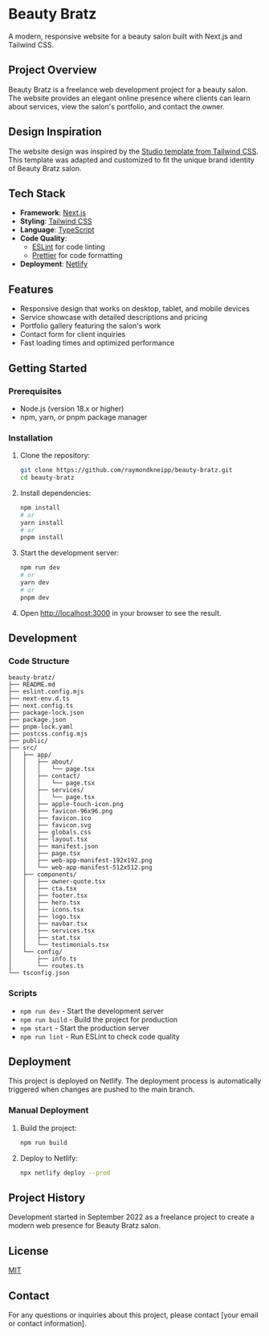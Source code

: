 # Beauty Bratz

A modern, responsive website for a beauty salon built with Next.js and Tailwind CSS.

## Project Overview

Beauty Bratz is a freelance web development project for a beauty salon. The website provides an elegant online presence where clients can learn about services, view the salon's portfolio, and contact the owner.

## Design Inspiration

The website design was inspired by the [Studio template from Tailwind CSS](https://tailwindcss.com/plus/templates/studio). This template was adapted and customized to fit the unique brand identity of Beauty Bratz salon.

## Tech Stack

- **Framework**: [Next.js](https://nextjs.org/)
- **Styling**: [Tailwind CSS](https://tailwindcss.com/)
- **Language**: [TypeScript](https://www.typescriptlang.org/)
- **Code Quality**: 
  - [ESLint](https://eslint.org/) for code linting
  - [Prettier](https://prettier.io/) for code formatting
- **Deployment**: [Netlify](https://www.netlify.com/)

## Features

- Responsive design that works on desktop, tablet, and mobile devices
- Service showcase with detailed descriptions and pricing
- Portfolio gallery featuring the salon's work
- Contact form for client inquiries
- Fast loading times and optimized performance

## Getting Started

### Prerequisites

- Node.js (version 18.x or higher)
- npm, yarn, or pnpm package manager

### Installation

1. Clone the repository:
   ```bash
   git clone https://github.com/raymondkneipp/beauty-bratz.git
   cd beauty-bratz
   ```

2. Install dependencies:
   ```bash
   npm install
   # or
   yarn install
   # or
   pnpm install
   ```

3. Start the development server:
   ```bash
   npm run dev
   # or
   yarn dev
   # or
   pnpm dev
   ```

4. Open [http://localhost:3000](http://localhost:3000) in your browser to see the result.

## Development

### Code Structure

```
beauty-bratz/
├── README.md
├── eslint.config.mjs
├── next-env.d.ts
├── next.config.ts
├── package-lock.json
├── package.json
├── pnpm-lock.yaml
├── postcss.config.mjs
├── public/
├── src/
│   ├── app/
│   │   ├── about/
│   │   │   └── page.tsx
│   │   ├── contact/
│   │   │   └── page.tsx
│   │   ├── services/
│   │   │   └── page.tsx
│   │   ├── apple-touch-icon.png
│   │   ├── favicon-96x96.png
│   │   ├── favicon.ico
│   │   ├── favicon.svg
│   │   ├── globals.css
│   │   ├── layout.tsx
│   │   ├── manifest.json
│   │   ├── page.tsx
│   │   ├── web-app-manifest-192x192.png
│   │   └── web-app-manifest-512x512.png
│   ├── components/
│   │   ├── owner-quote.tsx
│   │   ├── cta.tsx
│   │   ├── footer.tsx
│   │   ├── hero.tsx
│   │   ├── icons.tsx
│   │   ├── logo.tsx
│   │   ├── navbar.tsx
│   │   ├── services.tsx
│   │   ├── stat.tsx
│   │   └── testimonials.tsx
│   └── config/
│       ├── info.ts
│       └── routes.ts
└── tsconfig.json
```

### Scripts

- `npm run dev` - Start the development server
- `npm run build` - Build the project for production
- `npm start` - Start the production server
- `npm run lint` - Run ESLint to check code quality

## Deployment

This project is deployed on Netlify. The deployment process is automatically triggered when changes are pushed to the main branch.

### Manual Deployment

1. Build the project:
   ```bash
   npm run build
   ```

2. Deploy to Netlify:
   ```bash
   npx netlify deploy --prod
   ```

## Project History

Development started in September 2022 as a freelance project to create a modern web presence for Beauty Bratz salon.

## License

[MIT](LICENSE)

## Contact

For any questions or inquiries about this project, please contact [your email or contact information].
